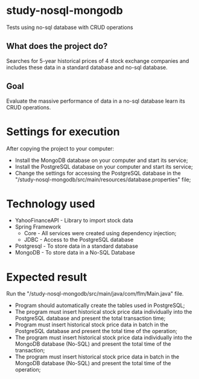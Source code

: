 # study-nosql-mongodb
Tests using no-sql database with CRUD operations


## What does the project do?

Searches for 5-year historical prices of 4 stock exchange companies and includes these data in a standard database and no-sql database.

## Goal

Evaluate the massive performance of data in a no-sql database learn its CRUD operations.

# Settings for execution

After copying the project to your computer:

* Install the MongoDB database on your computer and start its service;
* Install the PostgreSQL database on your computer and start its service;
* Change the settings for accessing the PostgreSQL database in the "/study-nosql-mongodb/src/main/resources/database.properties" file;

# Technology used

* YahooFinanceAPI - Library to import stock data
* Spring Framework
  * Core - All services were created using dependency injection;
  * JDBC - Access to the PostgreSQL database
* Postgresql - To store data in a standard database
* MongoDB - To store data in a No-SQL Database

# Expected result

Run the "/study-nosql-mongodb/src/main/java/com/flm/Main.java" file.

* Program should automatically create the tables used in PostgreSQL;
* The program must insert historical stock price data individually into the PostgreSQL database and present the total transaction time;
* Program must insert historical stock price data in batch in the PostgreSQL database and present the total time of the operation;
* The program must insert historical stock price data individually into the MongoDB database (No-SQL) and present the total time of the transaction;
* The program must insert historical stock price data in batch in the MongoDB database (No-SQL) and present the total time of the operation;
